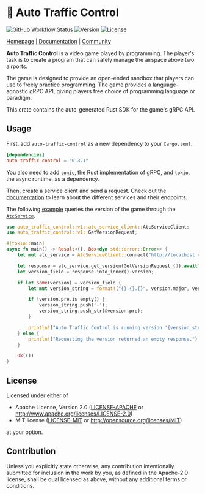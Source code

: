 # 🛬 Auto Traffic Control

[![GitHub Workflow Status](https://img.shields.io/github/workflow/status/jdno/auto-traffic-control/main)](https://github.com/jdno/auto-traffic-control/actions)
[![Version](https://img.shields.io/crates/v/auto-traffic-control)](https://crates.io/crates/auto-traffic-control)
[![License](https://img.shields.io/crates/l/auto-traffic-control)](https://crates.io/crates/auto-traffic-control)

[Homepage](https://auto-traffic-control.com) |
[Documentation](https://auto-traffic-control.com/docs) |
[Community](https://github.com/jdno/auto-traffic-control/discussions)

**Auto Traffic Control** is a video game played by programming. The player's
task is to create a program that can safely manage the airspace above two
airports.

The game is designed to provide an open-ended sandbox that players can use to
freely practice programming. The game provides a language-agnostic gRPC API,
giving players free choice of programming language or paradigm.

This crate contains the auto-generated Rust SDK for the game's gRPC API.

## Usage

First, add `auto-traffic-control` as a new dependency to your `Cargo.toml`.

```toml
[dependencies]
auto-traffic-control = "0.3.1"
```

You also need to add [`tonic`](https://crates.io/crates/tonic), the Rust
implementation of gRPC, and [`tokio`](https://crates.io/crates/tokio), the async
runtime, as a dependency.

Then, create a service client and send a request. Check out the
[documentation](https://auto-traffic-control.com) to learn about the different
services and their endpoints.

The following [example](../../examples/rust/src/main.rs) queries the version of
the game through the
[`AtcService`](https://auto-traffic-control.com/docs/api/Services/atc-service).

<!-- markdownlint-disable line-length -->

```rust
use auto_traffic_control::v1::atc_service_client::AtcServiceClient;
use auto_traffic_control::v1::GetVersionRequest;

#[tokio::main]
async fn main() -> Result<(), Box<dyn std::error::Error>> {
    let mut atc_service = AtcServiceClient::connect("http://localhost:4747").await?;

    let response = atc_service.get_version(GetVersionRequest {}).await?;
    let version_field = response.into_inner().version;

    if let Some(version) = version_field {
        let mut version_string = format!("{}.{}.{}", version.major, version.minor, version.patch);

        if !version.pre.is_empty() {
            version_string.push('-');
            version_string.push_str(&version.pre);
        }

        println!("Auto Traffic Control is running version '{version_string}'");
    } else {
        println!("Requesting the version returned an empty response.");
    }

    Ok(())
}
```

<!-- markdownlint-enable line-length -->

## License

Licensed under either of

- Apache License, Version 2.0 ([LICENSE-APACHE](LICENSE-APACHE) or <http://www.apache.org/licenses/LICENSE-2.0>)
- MIT license ([LICENSE-MIT](LICENSE-MIT) or <http://opensource.org/licenses/MIT>)

at your option.

## Contribution

Unless you explicitly state otherwise, any contribution intentionally submitted
for inclusion in the work by you, as defined in the Apache-2.0 license, shall be
dual licensed as above, without any additional terms or conditions.
